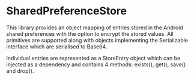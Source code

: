# SharedPreferenceStore
This library provides an object mapping of entries stored in the Android shared preferences with the option to encrypt the stored values. All primitives are supported along with objects implementing the Serializable interface which are serialised to Base64.

Individual entries are represented as a StoreEntry object which can be injected as a dependency and contains 4 methods: exists(), get(), save() and drop().
